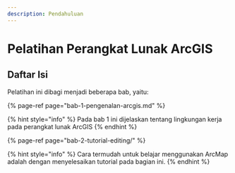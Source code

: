 ```yaml
---
description: Pendahuluan
---
```


# Pelatihan Perangkat Lunak ArcGIS

## Daftar Isi

Pelatihan ini dibagi menjadi beberapa bab, yaitu:

{% page-ref page="bab-1-pengenalan-arcgis.md" %}

{% hint style="info" %}
Pada bab 1 ini dijelaskan tentang lingkungan kerja pada perangkat lunak ArcGIS
{% endhint %}

{% page-ref page="bab-2-tutorial-editing/" %}

{% hint style="info" %}
Cara termudah untuk belajar menggunakan ArcMap adalah dengan menyelesaikan tutorial pada bagian ini.
{% endhint %}





